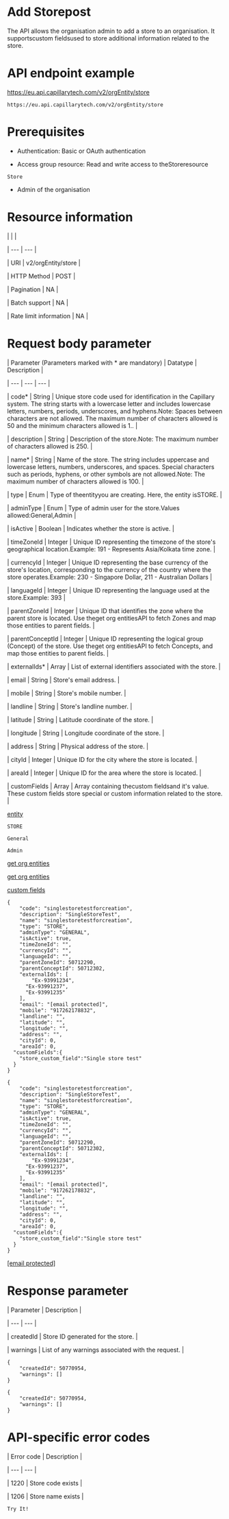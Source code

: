 # Add Storepost

The API allows the organisation admin to add a store to an organisation. It supportscustom fieldsused to store additional information related to the store.

# API endpoint example

https://eu.api.capillarytech.com/v2/orgEntity/store

```
https://eu.api.capillarytech.com/v2/orgEntity/store
```

# Prerequisites

- Authentication: Basic or OAuth authentication

- Access group resource: Read and write access to theStoreresource

`Store`

- Admin of the organisation

# Resource information

|  |  |

| --- | --- |

| URI | v2/orgEntity/store |

| HTTP Method | POST |

| Pagination | NA |

| Batch support | NA |

| Rate limit information | NA |



# Request body parameter

| Parameter (Parameters marked with * are mandatory) | Datatype | Description |

| --- | --- | --- |

| code* | String | Unique store code used for identification in the Capillary system. The string starts with a lowercase letter and includes lowercase letters, numbers, periods, underscores, and hyphens.Note: Spaces between characters are not allowed. The maximum number of characters allowed is 50 and the minimum characters allowed is 1.. |

| description | String | Description of the store.Note: The maximum number of characters allowed is 250. |

| name* | String | Name of the store. The string includes uppercase and lowercase letters, numbers, underscores, and spaces. Special characters such as periods, hyphens, or other symbols are not allowed.Note: The maximum number of characters allowed is 100. |

| type | Enum | Type of theentityyou are creating. Here, the entity isSTORE. |

| adminType | Enum | Type of admin user for the store.Values allowed:General,Admin |

| isActive | Boolean | Indicates whether the store is active. |

| timeZoneId | Integer | Unique ID representing the timezone of the store's geographical location.Example: 191 - Represents Asia/Kolkata time zone. |

| currencyId | Integer | Unique ID representing the base currency of the store's location, corresponding to the currency of the country where the store operates.Example: 230 - Singapore Dollar, 211 - Australian Dollars |

| languageId | Integer | Unique ID representing the language used at the store.Example: 393 |

| parentZoneId | Integer | Unique ID that identifies the zone where the parent store is located.  Use theget org entitiesAPI to fetch Zones and map those entities to parent fields. |

| parentConceptId | Integer | Unique ID representing the logical group (Concept) of the store. Use theget org entitiesAPI to fetch Concepts, and map those entities to parent fields. |

| externalIds* | Array | List of external identifiers associated with the store. |

| email | String | Store's email address. |

| mobile | String | Store's mobile number. |

| landline | String | Store's landline number. |

| latitude | String | Latitude coordinate of the store. |

| longitude | String | Longitude coordinate of the store. |

| address | String | Physical address of the store. |

| cityId | Integer | Unique ID for the city where the store is located. |

| areaId | Integer | Unique ID for the area where the store is located. |

| customFields | Array | Array containing thecustom fieldsand it's value. These custom fields store special or custom information related to the store. |



[entity](/docs/data-fields)

`STORE`

`General`

`Admin`

[get org entities](/reference/get-org-entities)

[get org entities](/reference/get-org-entities)

[custom fields](/docs/data-fields#custom-fields)

```
{
    "code": "singlestoretestforcreation",
    "description": "SingleStoreTest",
    "name": "singlestoretestforcreation",
    "type": "STORE",
    "adminType": "GENERAL",
    "isActive": true,
    "timeZoneId": "",
    "currencyId": "",
    "languageId": "",
    "parentZoneId": 50712290,
    "parentConceptId": 50712302,
    "externalIds": [
        "Ex-93991234",
      "Ex-93991237",
      "Ex-93991235"
    ],
    "email": "[email protected]",
    "mobile": "917262178832",
    "landline": "",
    "latitude": "",
    "longitude": "",
    "address": "",
    "cityId": 0,
    "areaId": 0,
  "customFields":{
    "store_custom_field":"Single store test"
  }
}
```

```
{
    "code": "singlestoretestforcreation",
    "description": "SingleStoreTest",
    "name": "singlestoretestforcreation",
    "type": "STORE",
    "adminType": "GENERAL",
    "isActive": true,
    "timeZoneId": "",
    "currencyId": "",
    "languageId": "",
    "parentZoneId": 50712290,
    "parentConceptId": 50712302,
    "externalIds": [
        "Ex-93991234",
      "Ex-93991237",
      "Ex-93991235"
    ],
    "email": "[email protected]",
    "mobile": "917262178832",
    "landline": "",
    "latitude": "",
    "longitude": "",
    "address": "",
    "cityId": 0,
    "areaId": 0,
  "customFields":{
    "store_custom_field":"Single store test"
  }
}
```

[[email protected]](/cdn-cgi/l/email-protection)

# Response parameter

| Parameter | Description |

| --- | --- |

| createdId | Store ID generated for the store. |

| warnings | List of any warnings associated with the request. |



```
{
    "createdId": 50770954,
    "warnings": []
}
```

```
{
    "createdId": 50770954,
    "warnings": []
}
```

# API-specific error codes

| Error code | Description |

| --- | --- |

| 1220 | Store code exists |

| 1206 | Store name exists |



`Try It!`